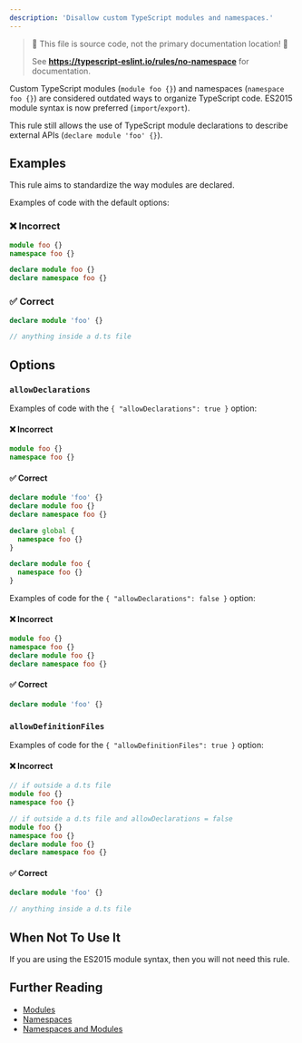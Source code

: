 ```yaml
---
description: 'Disallow custom TypeScript modules and namespaces.'
---
```


> 🛑 This file is source code, not the primary documentation location! 🛑
>
> See **https://typescript-eslint.io/rules/no-namespace** for documentation.

Custom TypeScript modules (`module foo {}`) and namespaces (`namespace foo {}`) are considered outdated
ways to organize TypeScript code. ES2015 module syntax is now preferred (`import`/`export`).

This rule still allows the use of TypeScript module declarations to describe external APIs (`declare module 'foo' {}`).

## Examples

This rule aims to standardize the way modules are declared.

Examples of code with the default options:

<!--tabs-->

### ❌ Incorrect

```ts
module foo {}
namespace foo {}

declare module foo {}
declare namespace foo {}
```

### ✅ Correct

```ts
declare module 'foo' {}

// anything inside a d.ts file
```

<!--/tabs-->

## Options

### `allowDeclarations`

Examples of code with the `{ "allowDeclarations": true }` option:

<!--tabs-->

#### ❌ Incorrect

```ts
module foo {}
namespace foo {}
```

#### ✅ Correct

```ts
declare module 'foo' {}
declare module foo {}
declare namespace foo {}

declare global {
  namespace foo {}
}

declare module foo {
  namespace foo {}
}
```

<!--/tabs-->

Examples of code for the `{ "allowDeclarations": false }` option:

<!--tabs-->

#### ❌ Incorrect

```ts
module foo {}
namespace foo {}
declare module foo {}
declare namespace foo {}
```

#### ✅ Correct

```ts
declare module 'foo' {}
```

### `allowDefinitionFiles`

Examples of code for the `{ "allowDefinitionFiles": true }` option:

<!--tabs-->

#### ❌ Incorrect

```ts
// if outside a d.ts file
module foo {}
namespace foo {}

// if outside a d.ts file and allowDeclarations = false
module foo {}
namespace foo {}
declare module foo {}
declare namespace foo {}
```

#### ✅ Correct

```ts
declare module 'foo' {}

// anything inside a d.ts file
```

## When Not To Use It

If you are using the ES2015 module syntax, then you will not need this rule.

## Further Reading

- [Modules](https://www.typescriptlang.org/docs/handbook/modules.html)
- [Namespaces](https://www.typescriptlang.org/docs/handbook/namespaces.html)
- [Namespaces and Modules](https://www.typescriptlang.org/docs/handbook/namespaces-and-modules.html)
